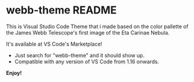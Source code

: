 # webb-theme README

This is Visual Studio Code Theme that i made based on the color pallette of the James Webb Telescope's first image of the Eta Carinae Nebula.

It's available at VS Code's Marketplace!
- Just search for "webb-theme" and it should show up.
- Compatible with any version of VS Code from 1.16 onwards.

**Enjoy!**

